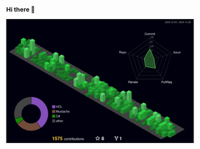 ### Hi there 👋

<!--
**Davidoutz/Davidoutz** is a ✨ _special_ ✨ repository because its `README.md` (this file) appears on your GitHub profile.

Here are some ideas to get you started:

- 🔭 I’m currently working on ...
- 🌱 I’m currently learning ...
- 👯 I’m looking to collaborate on ...
- 🤔 I’m looking for help with ...
- 💬 Ask me about ...
- 📫 How to reach me: ...
- 😄 Pronouns: ...
- ⚡ Fun fact: ...
-->

<p align="center" >
	<picture>
	  <source media="(prefers-color-scheme: dark)"  srcset="https://raw.githubusercontent.com/Davidoutz/Davidoutz/main/profile-3d-contrib/profile-day-green.svg" />
	  <source media="(prefers-color-scheme: light)" srcset="https://raw.githubusercontent.com/Davidoutz/Davidoutz/main/profile-3d-contrib/profile-night-green.svg" />
	  <img alt="github profile contributions chart"    src="https://raw.githubusercontent.com/Davidoutz/Davidoutz/main/profile-3d-contrib/profile-night-green.svg" />
	</picture>
</p>
